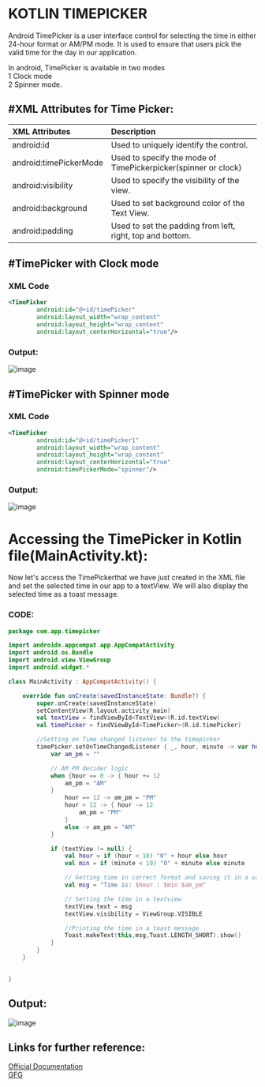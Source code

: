 # KOTLIN TIMEPICKER

Android TimePicker is a user interface control for selecting the time in either 24-hour format or AM/PM mode. It is used to ensure that users pick the valid time for the day in our application.

In android, TimePicker is available in two modes <br/>
1 Clock mode <br/>
2 Spinner mode.

## #XML Attributes for Time Picker:


|XML Attributes| Description                |
| :--------    | :------------------------- |
| android:id   | Used to uniquely identify the control. |
| android:timePickerMode |Used to specify the mode of TimePickerpicker(spinner or clock)|
| android:visibility|	Used to specify the visibility of the view.       |   
| android:background| Used to set background color of the Text View. | 
| android:padding| Used to set the padding from left, right, top and bottom. | 


## #TimePicker with Clock mode
### XML Code
```XML
<TimePicker
		android:id="@+id/timePicker"
		android:layout_width="wrap_content"
		android:layout_height="wrap_content"
		android:layout_centerHorizontal="true"/>
```
### Output:
![image](https://user-images.githubusercontent.com/98453503/194740053-9308440d-6127-4ae0-a767-ff15f57a282c.png)

## #TimePicker with Spinner mode
### XML Code
```XML
<TimePicker
		android:id="@+id/timePicker1"
		android:layout_width="wrap_content"
		android:layout_height="wrap_content"
		android:layout_centerHorizontal="true"
		android:timePickerMode="spinner"/>


```
### Output:
![image](https://user-images.githubusercontent.com/98453503/194740084-d421348e-aab4-49b6-addc-6e17f84e3475.png)

# Accessing the TimePicker in Kotlin file(MainActivity.kt):

Now let's access the TimePickerthat we have just created in the XML file and set the selected time in our app to a textView. We will also display the selected time as a toast message.
### CODE:
``` Kotlin
package com.app.timepicker

import androidx.appcompat.app.AppCompatActivity
import android.os.Bundle
import android.view.ViewGroup
import android.widget.*

class MainActivity : AppCompatActivity() {

    override fun onCreate(savedInstanceState: Bundle?) {
        super.onCreate(savedInstanceState)
        setContentView(R.layout.activity_main)
        val textView = findViewById<TextView>(R.id.textView)
        val timePicker = findViewById<TimePicker>(R.id.timePicker)

        //Setting on Time changed listener to the timepicker
        timePicker.setOnTimeChangedListener { _, hour, minute -> var hour = hour
            var am_pm = ""

            // AM_PM decider logic
            when {hour == 0 -> { hour += 12
                am_pm = "AM"
            }
                hour == 12 -> am_pm = "PM"
                hour > 12 -> { hour -= 12
                    am_pm = "PM"
                }
                else -> am_pm = "AM"
            }

            if (textView != null) {
                val hour = if (hour < 10) "0" + hour else hour
                val min = if (minute < 10) "0" + minute else minute

                // Getting time in correct format and saving it in a variable
                val msg = "Time is: $hour : $min $am_pm"

                // Setting the time in a textview
                textView.text = msg
                textView.visibility = ViewGroup.VISIBLE

                //Printing the time in a toast message
                Toast.makeText(this,msg,Toast.LENGTH_SHORT).show()
            }
        }
    }

    
}


```
## Output:
![image](https://user-images.githubusercontent.com/98453503/194776832-edc0ae12-ecbd-43cf-8516-c498986988af.png)




## Links for further reference:

[Official Documentation](https://developer.android.com/reference/kotlin/android/widget/TimePicker) <br/>
[GFG](https://www.geeksforgeeks.org/timepicker-in-kotlin/?ref=lbp)
























